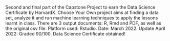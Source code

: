 Second and final part of the Capstone Project to earn the Data Science Certificate by HarvardX. 
Choose Your Own project aims at finding a data set, analyze it and run machine learning techniques to apply the lessons learnt in class.
There are 3 output documents: R, Rmd and PDF, as well as the original csv file.
Platform used: Rstudio. 
Date: March 2022.
Update April 2022: Graded 90/100. Data Science Certificate obtained!
